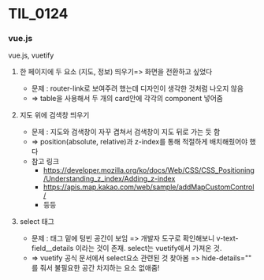 # TIL_0124

### vue.js

vue.js, vuetify

1. 한 페이지에 두 요소 (지도, 정보) 띄우기=> 화면을 전환하고 싶었다
   - 문제 : router-link로 보여주려 했는데 디자인이 생각한 것처럼 나오지 않음
   - => table을 사용해서 두 개의 card안에 각각의 component 넣어줌

2. 지도 위에 검색창 띄우기
   - 문제 : 지도와 검색창이 자꾸 겹쳐서 검색창이 지도 뒤로 가는 듯 함
   - => position(absolute, relative)과 z-index를 통해 적절하게 배치해줬어야 했다
   - 참고 링크
     - https://developer.mozilla.org/ko/docs/Web/CSS/CSS_Positioning/Understanding_z_index/Adding_z-index
     - https://apis.map.kakao.com/web/sample/addMapCustomControl/
     - 등등

3. select 태그
   - 문제 : 태그 밑에 텅빈 공간이 보임 => 개발자 도구로 확인해보니 v-text-field__details 이라는 것이 존재. select는 vuetify에서 가져온 것.
   - => vuetify 공식 문서에서 select요소 관련된 것 찾아봄 => hide-details="" 를 줘서 불필요한 공간 차지하는 요소 없애줌!